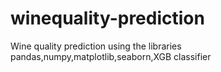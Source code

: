 # winequality-prediction
Wine quality prediction using the libraries pandas,numpy,matplotlib,seaborn,XGB classifier 
